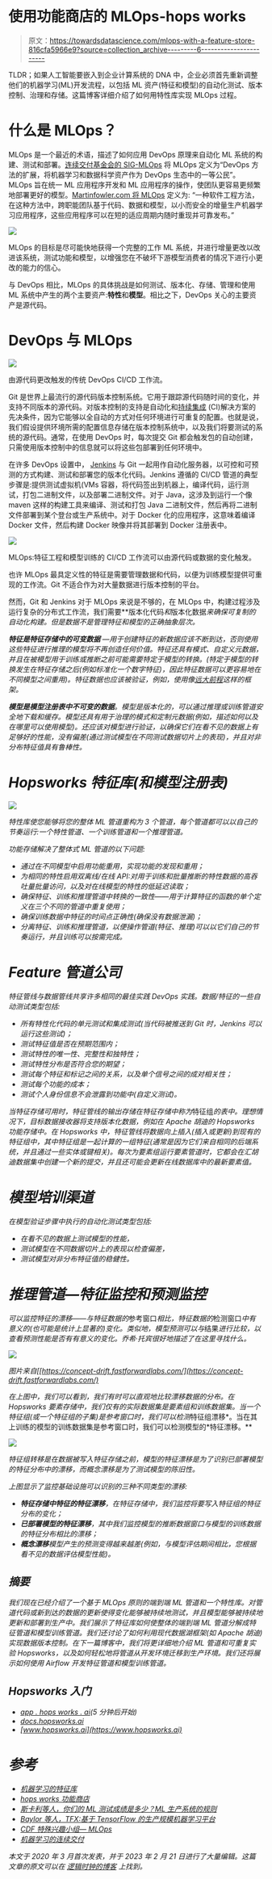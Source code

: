 # 使用功能商店的 MLOps-hops works

> 原文：<https://towardsdatascience.com/mlops-with-a-feature-store-816cfa5966e9?source=collection_archive---------6----------------------->

TLDR；如果人工智能要嵌入到企业计算系统的 DNA 中，企业必须首先重新调整他们的机器学习(ML)开发流程，以包括 ML 资产(特征和模型)的自动化测试、版本控制、治理和存储。这篇博客详细介绍了如何用特性库实现 MLOps 过程。

# 什么是 MLOps？

MLOps 是一个最近的术语，描述了如何应用 DevOps 原理来自动化 ML 系统的构建、测试和部署。[连续交付基金会的 SIG-MLOps](https://github.com/cdfoundation/sig-mlops) 将 MLOps 定义为“DevOps 方法的扩展，将机器学习和数据科学资产作为 DevOps 生态中的一等公民”。MLOps 旨在统一 ML 应用程序开发和 ML 应用程序的操作，使团队更容易更频繁地部署更好的模型。[Martinfowler.com 将 MLOps](https://martinfowler.com/articles/cd4ml.html) 定义为:
“一种软件工程方法，在这种方法中，跨职能团队基于代码、数据和模型，以小而安全的增量生产机器学习应用程序，这些应用程序可以在短的适应周期内随时重现并可靠发布。”

![](img/9631074fc19e5a80cbc02e2d0d48bfba.png)

MLOps 的目标是尽可能快地获得一个完整的工作 ML 系统，并进行增量更改以改进该系统，测试功能和模型，以增强您在不破坏下游模型消费者的情况下进行小更改的能力的信心。

与 DevOps 相比，MLOps 的具体挑战是如何测试、版本化、存储、管理和使用 ML 系统中产生的两个主要资产:**特性**和**模型**。相比之下，DevOps 关心的主要资产是源代码。

# DevOps 与 MLOps

![](img/a2ddb1f6ef49b56332677c9f2d3169e2.png)

由源代码更改触发的传统 DevOps CI/CD 工作流。

Git 是世界上最流行的源代码版本控制系统。它用于跟踪源代码随时间的变化，并支持不同版本的源代码。对版本控制的支持是自动化和[持续集成](https://cloud.google.com/solutions/devops/devops-tech-continuous-integration) (CI)解决方案的先决条件，因为它能够以全自动的方式对任何环境进行可重复的配置。也就是说，我们假设提供环境所需的配置信息存储在版本控制系统中，以及我们将要测试的系统的源代码。通常，在使用 DevOps 时，每次提交 Git 都会触发包的自动创建，只需使用版本控制中的信息就可以将这些包部署到任何环境中。

在许多 DevOps 设置中， [Jenkins](https://jenkins.io/) 与 Git 一起用作自动化服务器，以可控和可预测的方式构建、测试和部署您的版本化代码。Jenkins 遵循的 CI/CD 管道的典型步骤是:提供测试虚拟机(VMs 容器，将代码签出到机器上，编译代码，运行测试，打包二进制文件，以及部署二进制文件。对于 Java，这涉及到运行一个像 maven 这样的构建工具来编译、测试和打包 Java 二进制文件，然后再将二进制文件部署到某个登台或生产系统中。对于 Docker 化的应用程序，这意味着编译 Docker 文件，然后构建 Docker 映像并将其部署到 Docker 注册表中。

![](img/4920b8438db50b6a3807993797e454d5.png)

MLOps:特征工程和模型训练的 CI/CD 工作流可以由源代码或数据的变化触发。

也许 MLOps 最具定义性的特征是需要管理数据和代码，以便为训练模型提供可重现的工作流。Git 不适合作为对大量数据进行版本控制的平台。

然而，Git 和 Jenkins 对于 MLOps 来说是不够的，在 MLOps 中，构建过程涉及运行复杂的分布式工作流，我们需要**版本化代码*和*版本化数据*来确保可复制的自动化构建。但是数据不是管理特征和模型的正确抽象层次。*

***特征是特征存储中的可变数据** —用于创建特征的新数据应该不断到达，否则使用这些特征进行推理的模型将不再创造任何价值。特征还具有模式、自定义元数据，并且在被模型用于训练或推断之前可能需要特定于模型的转换。(特定于模型的转换发生在特征存储之后(例如标准化一个数字特征)，因此特征数据可以更容易地在不同模型之间重用)。特征数据也应该被验证，例如，使用像[远大前程](https://www.hopsworks.ai/post/data-validation-for-enterprise-ai-using-great-expectations-with-hopsworks)这样的框架。*

***模型是模型注册表中不可变的数据**。模型是版本化的，可以通过推理或训练管道安全地下载和缓存。模型还具有用于治理的模式和定制元数据(例如，描述如何以及在哪里可以使用模型)。还应该对模型进行验证，以确保它们在看不见的数据上有足够好的性能，没有偏差(通过测试模型在不同测试数据切片上的表现)，并且对非分布特征值具有鲁棒性。*

# *Hopsworks 特征库(和模型注册表)*

*![](img/cb00dbab11063a2fb00968c6735574ac.png)*

*特性库使您能够将您的整体 ML 管道重构为 3 个管道，每个管道都可以以自己的节奏运行:一个特性管道、一个训练管道和一个推理管道。*

*功能存储解决了整体式 ML 管道的以下问题:*

*   *通过在不同模型中启用功能重用，实现功能的发现和重用；*
*   *为相同的特性启用双离线/在线 API:对用于训练和批量推断的特性数据的高吞吐量批量访问，以及对在线模型的特性的低延迟读取；*
*   *确保特征、训练和推理管道中转换的一致性——用于计算特征的函数的单个定义在三个不同的管道中重复使用；*
*   *确保训练数据中特征的时间点正确性(确保没有数据泄漏)；*
*   *分离特征、训练和推理管道，以便操作管道(特征、推理)可以以它们自己的节奏运行，并且训练可以按需完成。*

# *F‍eature 管道公司*

*特征管线与数据管线共享许多相同的最佳实践 DevOps 实践。数据/特征的一些自动测试类型包括:*

*   *所有特性化代码的单元测试和集成测试(当代码被推送到 Git 时，Jenkins 可以运行这些测试)；*
*   *测试特征值是否在预期范围内；*
*   *测试特性的唯一性、完整性和独特性；*
*   *测试特性分布是否符合您的期望；*
*   *测试每个特征和标记之间的关系，以及单个信号之间的成对相关性；*
*   *测试每个功能的成本；*
*   *测试个人身份信息不会泄露到功能中(自定义测试)。*

*当特征存储可用时，特征管线的输出存储在特征存储中称为*特征组*的表中。理想情况下，目标数据接收器将支持版本化数据，例如在 Apache 胡迪的 Hopsworks 功能存储中。在 Hopsworks 中，特征管线将数据向上插入(插入或更新)到现有的特征组中，其中特征组是一起计算的一组特征(通常是因为它们来自相同的后端系统，并且通过一些实体或键相关)。每次为要素组运行要素管道时，它都会在汇胡迪数据集中创建一个新的提交，并且还可能会更新在线数据库中的最新要素值。*

# *模型培训渠道*

*在模型验证步骤中执行的自动化测试类型包括:*

*   *在看不见的数据上测试模型的性能，*
*   *测试模型在不同数据切片上的表现以检查偏差，*
*   *测试模型对非分布特征值的稳健性。*

# *推理管道—特征监控和预测监控*

*可以监控特征的漂移——与特征数据的*参考窗口*相比，特征数据的*检测窗口*中有意义的(也可能是统计上显著的)变化。类似地，*模型预测*可以与*结果*进行比较，以查看预测性能是否有有意义的变化。乔希·托宾很好地描述了在这里寻找什么。*

*![](img/2a262cbdd599debe2f53fc24105aa467.png)*

*图片来自[[https://concept-drift.fastforwardlabs.com/](https://concept-drift.fastforwardlabs.com/)*

*在上图中，我们可以看到，我们有时可以直观地比较漂移数据的分布。在 Hopsworks 要素存储中，我们仅有的实际数据集是要素组和训练数据集。当一个特征组(或一个特征组的子集)是参考窗口时，我们可以检测*特征组漂移*。当在其上训练的模型的训练数据集是参考窗口时，我们可以检测模型的*特征漂移。**

*![](img/ab2e327fb59329ca78261ff24bebc01a.png)*

*特征组转移是在数据被写入特征存储之前，模型的特征漂移是为了识别已部署模型的特征分布中的漂移，而概念漂移是为了测试模型的陈旧性。*

*上图显示了监控基础设施可以识别的三种不同类型的漂移:*

*   ***特征存储中特征的特征漂移**，在特征存储中，我们监控将要写入特征组的特征分布的变化；*
*   ***已部署模型的特征漂移**，其中我们监控模型的推断数据窗口与模型的训练数据的特征分布相比的漂移；*
*   ***概念漂移**模型产生的预测变得越来越差(例如，与模型评估期间相比，您根据看不见的数据评估模型性能)。*

## *摘要*

*我们现在已经介绍了一个基于 MLOps 原则的端到端 ML 管道和一个特性库。对管道代码或新到达的数据的更新使得变化能够被持续地测试，并且模型能够被持续地更新和部署到生产中。我们展示了特征库如何使整体的端到端 ML 管道分解成特征管道和模型训练管道。我们还讨论了如何利用现代数据湖框架(如 Apache 胡迪)实现数据版本控制。在下一篇博客中，我们将更详细地介绍 ML 管道和可重复实验 Hopsworks，以及如何轻松地将管道从开发环境迁移到生产环境。我们还将展示如何使用 Airflow 开发特征管道和模型训练管道。*

## *Hopsworks 入门*

*   *[app . hops works . ai](https://app.hopsworks.ai)(5 分钟后开始)*
*   *[docs.hopsworks.ai](https://docs.hopsworks.ai)*
*   *[www.hopsworks.ai](https://www.hopsworks.ai)*

# *参考*

*   *[机器学习的特征库](http://www.featurestore.org/)*
*   *[hops works 功能商店](https://www.hopsworks.ai/the-python-centric-feature-store)*
*   *[斯卡利等人，你们的 ML 测试成绩是多少？ML 生产系统的规则](https://storage.googleapis.com/pub-tools-public-publication-data/pdf/45742.pdf)*
*   *[Baylor 等人，TFX:基于 TensorFlow 的生产规模机器学习平台](http://stevenwhang.com/tfx_paper.pdf)*
*   *[CDF 特殊兴趣小组— MLOps](https://github.com/cdfoundation/sig-mlops)*
*   *[机器学习的连续交付](https://martinfowler.com/articles/cd4ml.html)*

**本文于 2020 年 3 月首次发表，并于 2023 年 2 月 21 日进行了大量编辑。这篇文章的原文可以在* [*逻辑时钟的博客*](https://www.logicalclocks.com/blog/mlops-with-a-feature-store) *上找到。**